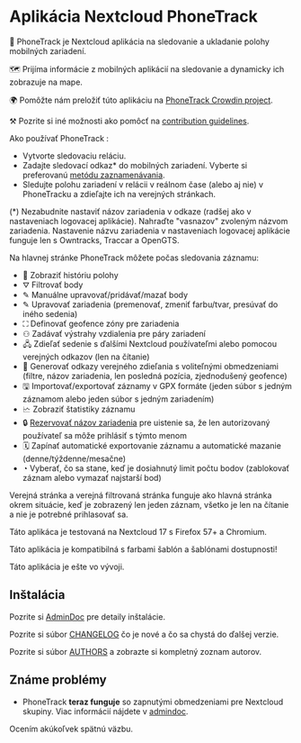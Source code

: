 # Aplikácia Nextcloud PhoneTrack

📱 PhoneTrack je Nextcloud aplikácia na sledovanie a ukladanie polohy mobilných zariadení.

🗺 Prijíma informácie z mobilných aplikácií na sledovanie a dynamicky ich zobrazuje na mape.

🌍 Pomôžte nám preložiť túto aplikáciu na [PhoneTrack Crowdin project](https://crowdin.com/project/phonetrack).

⚒ Pozrite si iné možnosti ako pomôcť na [contribution guidelines](https://gitlab.com/eneiluj/phonetrack-oc/blob/master/CONTRIBUTING.md).

Ako používať PhoneTrack :

- Vytvorte sledovaciu reláciu.
- Zadajte sledovací odkaz\* do mobilných zariadení. Vyberte si preferovanú [metódu zaznamenávania](https://gitlab.com/eneiluj/phonetrack-oc/wikis/userdoc#logging-methods).
- Sledujte polohu zariadení v relácii v reálnom čase (alebo aj nie) v PhoneTracku a zdieľajte ich na verejných stránkach.

(\*) Nezabudnite nastaviť názov zariadenia v odkaze (radšej ako v nastaveniach logovacej aplikácie). Nahraďte "vasnazov" zvoleným názvom zariadenia.
Nastavenie názvu zariadenia v nastaveniach logovacej aplikácie funguje len s Owntracks, Traccar a OpenGTS.

Na hlavnej stránke PhoneTrack môžete počas sledovania záznamu:

- 📍 Zobraziť históriu polohy
- ⛛ Filtrovať body
- ✎ Manuálne upravovať/pridávať/mazať body
- ✎ Upravovať zariadenia (premenovať, zmeniť farbu/tvar, presúvať do iného sedenia)
- ⛶ Definovať geofence zóny pre zariadenia
- ⚇ Zadávať výstrahy vzdialenia pre páry zariadení
- 🖧 Zdieľať sedenie s ďalšími Nextcloud používateľmi alebo pomocou verejných odkazov (len na čítanie)
- 🔗 Generovať odkazy verejného zdieľania s voliteľnými obmedzeniami (filtre, názov zariadenia, len posledná pozícia, zjednodušený geofence)
- 🖫 Importovať/exportovať záznamy v GPX formáte (jeden súbor s jedným záznamom alebo jeden súbor s jedným zariadením)
- 🗠 Zobraziť štatistiky záznamu
- 🔒 [Rezervovať názov zariadenia](https://gitlab.com/eneiluj/phonetrack-oc/wikis/userdoc#device-name-reservation) pre uistenie sa, že len autorizovaný používateľ sa môže prihlásiť s týmto menom
- 🗓 Zapínať automatické exportovanie záznamu a automatické mazanie (denne/týždenne/mesačne)
- ◔ Vyberať, čo sa stane, keď je dosiahnutý limit počtu bodov (zablokovať záznam alebo vymazať najstarší bod)

Verejná stránka a verejná filtrovaná stránka funguje ako hlavná stránka okrem situácie, keď je zobrazený len jeden záznam, všetko je len na čítanie a nie je potrebné prihlasovať sa.

Táto aplikáca je testovaná na Nextcloud 17 s Firefox 57+ a Chromium.

Táto aplikácia je kompatibilná s farbami šablón a šablónami dostupnosti!

Táto aplikácia je ešte vo vývoji.

## Inštalácia

Pozrite si [AdminDoc](https://gitlab.com/eneiluj/phonetrack-oc/wikis/admindoc) pre detaily inštalácie.

Pozrite si súbor [CHANGELOG](https://gitlab.com/eneiluj/phonetrack-oc/blob/master/CHANGELOG.md#change-log) čo je nové a čo sa chystá do ďalšej verzie.

Pozrite si súbor [AUTHORS](https://gitlab.com/eneiluj/phonetrack-oc/blob/master/AUTHORS.md#authors) a zobrazte si kompletný zoznam autorov.

## Známe problémy

- PhoneTrack **teraz funguje** so zapnutými obmedzeniami pre Nextcloud skupiny. Viac informácií nájdete v [admindoc](https://gitlab.com/eneiluj/phonetrack-oc/wikis/admindoc#issue-with-phonetrack-restricted-to-some-groups-in-nextcloud).

Ocením akúkoľvek spätnú väzbu.

